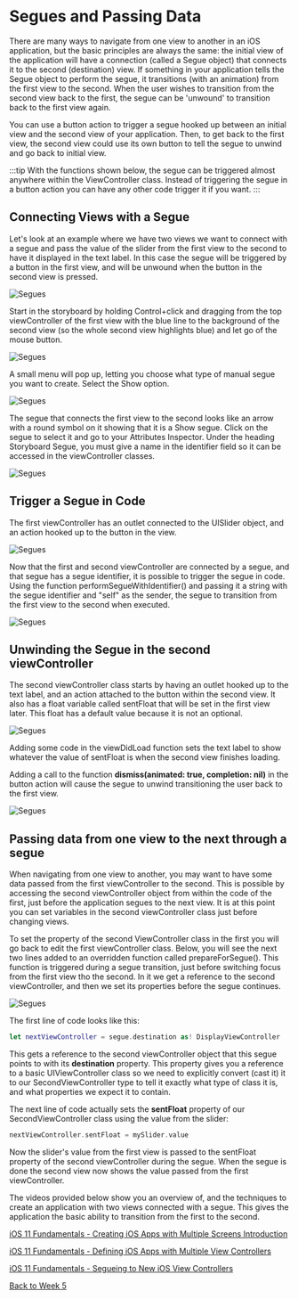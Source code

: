 # Segues and Passing Data

There are many ways to navigate from one view to another in an iOS application, but the basic principles are always the same: the initial view of the application will have a connection (called a Segue object) that connects it to the second (destination) view.  If something in your application tells the Segue object to perform the segue, it transitions (with an animation) from the first view to the second.  When the user wishes to transition from the second view back to the first, the segue can be 'unwound' to transition back to the first view again.

You can use a button action to trigger a segue hooked up between an initial view and the second view of your application.  Then, to get back to the first view, the second view could use its own button to tell the segue to unwind and go back to initial view.

:::tip
With the functions shown below, the segue can be triggered almost anywhere within the ViewController class.  Instead of triggering the segue in a button action you can have any other code trigger it if you want.
:::

## Connecting Views with a Segue

Let's look at an example where we have two views we want to connect with a segue and pass the value of the slider from the first view to the second to have it displayed in the text label.  In this case the segue will be triggered by a button in the first view, and will be unwound when the button in the second view is pressed.

![Segues](/F2020/assets/img/SeguePassData_1.png)

Start in the storyboard by holding Control+click and dragging from the top viewController of the first view with the blue line to the background of the second view (so the whole second view highlights blue) and let go of the mouse button.

![Segues](/F2020/assets/img/SeguePassData_2.png)

A small menu will pop up, letting you choose what type of manual segue you want to create.  Select the Show option.

![Segues](/F2020/assets/img/SeguePassData_3.png)

The segue that connects the first view to the second looks like an arrow with a round symbol on it showing that it is a Show segue.  Click on the segue to select it and go to your Attributes Inspector.  Under the heading Storyboard Segue, you must give a name in the identifier field so it can be accessed in the viewController classes.

![Segues](/F2020/assets/img/SeguePassData_4.png)

## Trigger a Segue in Code

The first viewController has an outlet connected to the UISlider object, and an action hooked up to the button in the view.

![Segues](/F2020/assets/img/SeguePassData_5.png)

Now that the first and second viewController are connected by a segue, and that segue has a segue identifier, it is possible to trigger the segue in code.  Using the function performSegueWithIdentifier() and passing it a string with the segue identifier and "self" as the sender, the segue to transition from the first view to the second when executed.

![Segues](/F2020/assets/img/SeguePassData_6.png)

## Unwinding the Segue in the second viewController

The second viewController class starts by having an outlet hooked up to the text label, and an action attached to the button within the second view.  It also has a float variable called sentFloat that will be set in the first view later.  This float has a default value because it is not an optional.

![Segues](/F2020/assets/img/SeguePassData_7.png)

Adding some code in the viewDidLoad function sets the text label to show whatever the value of sentFloat is when the second view finishes loading.

Adding a call to the function **dismiss(animated: true, completion: nil)** in the button action will cause the segue to unwind transitioning the user back to the first view.

![Segues](/F2020/assets/img/SeguePassData_8.png)

## Passing data from one view to the next through a segue

When navigating from one view to another, you may want to have some data passed from the first viewController to the second.  This is possible by accessing the second viewController object from within the code of the first, just before the application segues to the next view.  It is at this point you can set variables in the second viewController class just before changing views.

To set the property of the second ViewController class in the first you will go back to edit the first viewController class.  Below, you will see the next two lines added to an overridden function called prepareForSegue().  This function is triggered during a segue transition, just before switching focus from the first view tho the second.  In it we get a reference to the second viewController, and then we set its properties before the segue continues.

![Segues](/F2020/assets/img/SeguePassData_9.png)

The first line of code looks like this:

```swift
let nextViewController = segue.destination as! DisplayViewController
```

This gets a reference to the second viewController object that this segue points to with its **destination** property.  This property gives you a reference to a basic UIViewController class so we need to explicitly convert (cast it) it to our SecondViewController type to tell it exactly what type of class it is, and what properties we expect it to contain.  

The next line of code actually sets the **sentFloat** property of our SecondViewController class using the value from the slider:

```swift
nextViewController.sentFloat = mySlider.value
```

Now the slider's value from the first view is passed to the sentFloat property of the second viewController during the segue.  When the segue is done the second view now shows the value passed from the first viewController.

The videos provided below show you an overview of, and the techniques to create an application with two views connected with a segue.  This gives the application the basic ability to transition from the first to the second.

[iOS 11 Fundamentals - Creating iOS Apps with Multiple Screens Introduction <Badge text="Pluralsight"/>](https://app.pluralsight.com/course-player?clipId=6da6c02c-9754-43a1-a0f8-0b0815ab89f8)

[iOS 11 Fundamentals - Defining iOS Apps with Multiple View Controllers <Badge text="Pluralsight"/>](https://app.pluralsight.com/course-player?clipId=06d2281d-a512-49ee-b297-8cc210b76664)

[iOS 11 Fundamentals - Segueing to New iOS View Controllers <Badge text="Pluralsight"/>](https://app.pluralsight.com/course-player?clipId=20cdcfdf-fea0-4e69-8fd3-dd0d98665e34)

[Back to Week 5](./index.md#during-class)
